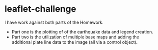 # leaflet-challenge

I have work against both parts of the Homework.  
- Part one is the plotting of of the earthquake data and legend creation.  
- Part two is the utilization of multiple base maps and adding the additional plate line data to the image (all via a control object).  
